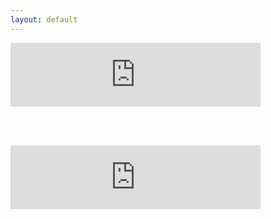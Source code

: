 ```yaml
---
layout: default
---
```



<iframe src="https://anchor.fm/torstenpakanten/embed/episodes/2--Chatbottar-e1kfrt" height="102px" width="400px" frameborder="0" scrolling="no"></iframe>

<br><br>

<iframe src='https://anchor.fm/torstenpakanten/embed/episodes/1--Hjlp-det-gr-fr-snabbt-e1kfo0' height='102px' width='400px' frameborder='0' scrolling='no'></iframe>
